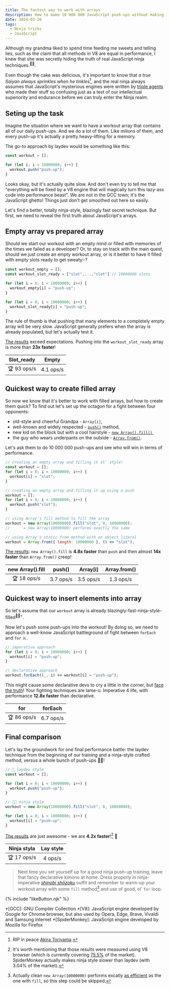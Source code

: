 ```yaml
---
title: The fastest way to work with arrays
description: How to make 10 000 000 JavaScript push-ups without making CPU wet
date: 2024-03-20
tags:
  - Ninja tricks
  - JavaScript
---
```


Although my grandma liked to spend time feeding me sweets and telling lies, such as the claim that all methods in V8 are equal in performance, I knew that she was secretly hiding the truth of real JavaScript ninja techniques.<sup>🥷🏻</sup>.

Even though the cake was delicious, it's important to know that _a true Saiyan always sprinkles when he tinkles_[^1], and the real ninja always assumes that JavaScript's mysterious engines were written by [triple agents](https://en.wikipedia.org/wiki/Double_agent#Triple_agent) who made their stuff so confusing just as a test of our intellectual superiority and endurance before we can truly enter the Ninja realm.

## Seting up the task

Imagine the situation where we want to have a workout array that contains all of our daily push-ups. And we do a lot of them. Like milions of them, and every push-up it's actually a pretty heavy-lifting for a memory.

The go-to approach by laydev would be something like this:

```js
const workout = [];

for (let i; i < 10000000; i++) {
  workout.push("push-up");
}
```

Looks okay, but it's actually quite slow. And don't even try to tell me that "everything will be fixed by a V8 engine that will magically turn this lazy-ass code into performance beast". We are not in the GCC town; it's the JavaScript ghetto! Things just don't get smoothed out here so easily.

Let's find a better, totally ninja-style, blazingly fast secret technique. But first, we need to reveal the first truth about JavaScript's arrays.

## Empty array vs prepared array

Should we start our workout with an empty mind or filled with memories of the times we failed as a developer? Or, to stay on track with the main quest, should we just create an empty workout array, or is it better to have it filled with empty slots ready to get sweaty💦?

```js
const workout_empty = [];
const workout_slot_ready = ["slot",...,"slot"] // 10000000 slots

for (let i = 0; i < 10000000; i++) {
  workout_empty[i] = "push-up";
}

for (let i = 0; i < 10000000; i++) {
  workout_slot_ready[i] = "push-up";
}
```
The rule of thumb is that pushing that many elements to a completely empty array will be very slow. JavaScript generally prefers when the array is already populated, but let's actually test it.

[The results](https://jsbench.me/jqltyhoctl/1) exceed expectations. Pushing into the `workout_slot_ready` array is more than **23x faster**!
 <div align="center">

 | Slot_ready | Empty |
 | :-: | :-: |
 | 🏆 93 ops/s | 4.1 ops/s |
 </div>

## Quickest way to create filled array

So now we know that it's better to work with filled arrays, but how to create them quick? To find out let's set up the octagon for a fight between four opponents:

- old-style and cheerful Grandpa - `Array[i]`,
- well-known and widely respected - [`push()`](https://developer.mozilla.org/en-US/docs/Web/JavaScript/Reference/Global_Objects/Array/push) method,
- new kid on the block but with a cool hairstyle - [`new Array().fill()`](https://developer.mozilla.org/en-US/docs/Web/JavaScript/Reference/Global_Objects/Array/fill),
- the guy who wears underpants on the outside - [`Array.from()`](https://developer.mozilla.org/en-US/docs/Web/JavaScript/Reference/Global_Objects/Array/from).

Let's ask them to do 10 000 000 push-ups and see who will win in terms of performance.

```js
// creating an empty array and filling it ol' style!
const workout = [];
for (let i = 0; i < 10000000; i++) {
  workout[i] = "slot";
}

// creating an empty array and filling it up using a push
workout = [];
for (let i = 0; i < 10000000; i++) {
  workout.push("slot");
}

// using Array's fill method to fill the array
workout = new Array(10000000).fill("slot", 0, 10000000);
//      = new Array(10000000) performs exactly the same

// using Array's static from method with an object literal
workout = Array.from({ length: 10000000 }, () => "slot");
```

[The results](https://jsbench.me/jqltyhoctl/2): `new Array().fill` is **4.8x faster** than `push` and then almost **14x faster** than `Array.from()` creep!

 <div align="center">

 | new Array().fill |   push()   | Array\[i\] | Array.from() |
 | :-----------------: | :--------: | :--------: | :----------: |
 | 🏆 18 ops/s | 3.7 ops/s | 3.5 ops/s |  1.3 ops/s   |
 </div>

## Quickest way to insert elements into array

So let's assume that our `workout` array is already blazingly-fast-ninja-style-filled<sup>🥷🏻⚡</sup>.

Now let's push some push-ups into the workout! By doing so, we need to approach a well-know JavaScript battleground of fight between `forEach` and `for` ⚔️.

```js
// imperative approach
for (let i = 0; i < 10000000; i++) {
  workout[i] = "push-up";
}

// declarative approach
workout.forEach((_, i) => workout[i] = "push-up");
```

 This might cause some declarative devs to cry a little in the corner, but [face the truth](https://jsbench.me/jqltyhoctl/3)! Your fighting techniques are lame-o. Imperative 4 life, with performance **12.8x faster** than declarative.
 <div align="center">

 | for | forEach|
 | :-: | :-:|
 | 🏆 86 ops/s | 6.7 ops/s |
 </div>

## Final comparison

Let's lay the groundwork for one final performance battle: the laydev technique from the beginning of our training and a ninja-style crafted method, versus a whole bunch of push-ups 💪🏻!

```js
// 🐌 laydev style
const workout = [];

for (let i = 0; i < 10000000; i++) {
  workout.push("push-up");
}

// 🥷🏻 ninja style
workout = new Array(10000000).fill("slot", 0, 10000000);

for (let i = 0; i < 10000000; i++) {
  workout[i] = "push-up";
}
```

[The results](https://jsbench.me/jqltyhoctl/4) are just awesome - we are **4.2x faster**![^2] 🎉

 <div align="center">

 | Ninja styla | Lay style |
 | :-: | :-: |
 | 🏆 17 ops/s | 4 ops/s |
 </div>


> Next time you set yourself up for a good ninja push-up training, leave that fancy declarative kimono at home. Dress properly in ninja-imperative _[shinobi shōzoku](https://en.wikipedia.org/wiki/Ninja#Outerwear)_ outfit and remember to warm-up your workout array with some `fill` method[^3] and use of good, ol' `for` loop.

{% include "likeButton.njk" %}

[^1]: RIP in peace [Akira Toriyama](https://www.youtube.com/watch?v=7pSmhZFbCy0).
[^2]: It's worth mentioning that those results were measured using V8 browser (which is currently covering [75.5%](https://gs.statcounter.com/browser-market-share) of the market). SpiderMonkey actually makes ninja style slower than laydev (with 3.04% of the market).
[^3]: Actually clean `new Array(10000000)` performs excatly [as efficient](https://jsbench.me/jqltyhoctl/5) as the one with `fill`, so this step could be skipped.

*[GCC]: GNU Compiler Collection
*[V8]: JavaScript engine developed by Google for Chrome browser, but also used by Opera, Edge, Brave, Vivaldi and Samsung Internet
*[SpiderMonkey]: JavaScript engine developed by Mozilla for Firefox
